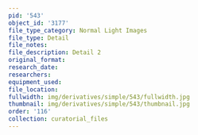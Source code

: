 ```yaml
---
pid: '543'
object_id: '3177'
file_type_category: Normal Light Images
file_type: Detail
file_notes:
file_description: Detail 2
original_format:
research_date:
researchers:
equipment_used:
file_location:
fullwidth: img/derivatives/simple/543/fullwidth.jpg
thumbnail: img/derivatives/simple/543/thumbnail.jpg
order: '116'
collection: curatorial_files
---
```

